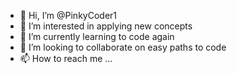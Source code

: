 - 👋 Hi, I’m @PinkyCoder1
- 👀 I’m interested in applying new concepts
- 🌱 I’m currently learning to code again
- 💞️ I’m looking to collaborate on easy paths to code
- 📫 How to reach me ...

<!---
PinkyCoder1/PinkyCoder1 is a ✨ special ✨ repository because its `README.md` (this file) appears on your GitHub profile.
You can click the Preview link to take a look at your changes.
--->
